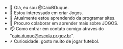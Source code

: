 - 👋 Olá, eu sou @CaioBDuque.
- 👀 Estou interessado em criar Jogos.
- 🌱 Atualmente estou aprendendo da programar sites.
- 💞️ Procuro colaborar em aprender mais sobre JOGOS.
- 📫 Como entrar em contato comigo atraves do "caio.duque@escola.pr.gov.br".
- ⚡ Curiosidade: gosto muito de jogar futebol.

<!---
CaioBDuque/CaioBDuque is a ✨ special ✨ repository because its `README.md` (this file) appears on your GitHub profile.
You can click the Preview link to take a look at your changes.
--->

